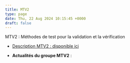 ```yaml
---
title: MTV2
type: page
date: Thu, 22 Aug 2024 10:15:45 +0000
draft: false
---
```


MTV2 : Méthodes de test pour la validation et la vérification

  * [Description MTV2 : disponible ici](https://gdr-gpl.cnrs.fr/?page_id=115)



  * **Actualités du groupe MTV2** :


